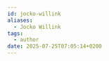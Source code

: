 ```yaml
---
id: jocko-willink
aliases:
  - Jocko Willink
tags:
  - author
date: 2025-07-25T07:05:14+0200
---
```

